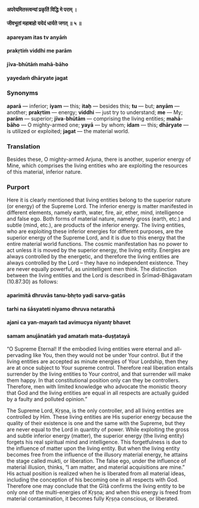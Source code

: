 #### अपरेयमितस्त्वन्यां प्रकृतिं विद्धि मे पराम् ।
#### जीवभूतां महाबाहो ययेदं धार्यते जगत् ॥ ५ ॥

#### apareyam itas tv anyāṁ
#### prakṛtiṁ viddhi me parām
#### jīva-bhūtāṁ mahā-bāho
#### yayedaṁ dhāryate jagat

### Synonyms

**aparā** — inferior; **iyam** — this; **itaḥ** — besides this; **tu** — but; **anyām** — another; **prakṛtim** — energy; **viddhi** — just try to understand; **me** — My; **parām** — superior; **jīva**-**bhūtām** — comprising the living entities; **mahā**-**bāho** — O mighty-armed one; **yayā** — by whom; **idam** — this; **dhāryate** — is utilized or exploited; **jagat** — the material world.

### Translation

Besides these, O mighty-armed Arjuna, there is another, superior energy of Mine, which comprises the living entities who are exploiting the resources of this material, inferior nature.

### Purport

Here it is clearly mentioned that living entities belong to the superior nature (or energy) of the Supreme Lord. The inferior energy is matter manifested in different elements, namely earth, water, fire, air, ether, mind, intelligence and false ego. Both forms of material nature, namely gross (earth, etc.) and subtle (mind, etc.), are products of the inferior energy. The living entities, who are exploiting these inferior energies for different purposes, are the superior energy of the Supreme Lord, and it is due to this energy that the entire material world functions. The cosmic manifestation has no power to act unless it is moved by the superior energy, the living entity. Energies are always controlled by the energetic, and therefore the living entities are always controlled by the Lord – they have no independent existence. They are never equally powerful, as unintelligent men think. The distinction between the living entities and the Lord is described in Śrīmad-Bhāgavatam (10.87.30) as follows:

#### aparimitā dhruvās tanu-bhṛto yadi sarva-gatās
#### tarhi na śāsyateti niyamo dhruva netarathā
#### ajani ca yan-mayaṁ tad avimucya niyantṛ bhavet
#### samam anujānatāṁ yad amataṁ mata-duṣṭatayā

“O Supreme Eternal! If the embodied living entities were eternal and all-pervading like You, then they would not be under Your control. But if the living entities are accepted as minute energies of Your Lordship, then they are at once subject to Your supreme control. Therefore real liberation entails surrender by the living entities to Your control, and that surrender will make them happy. In that constitutional position only can they be controllers. Therefore, men with limited knowledge who advocate the monistic theory that God and the living entities are equal in all respects are actually guided by a faulty and polluted opinion.”

The Supreme Lord, Kṛṣṇa, is the only controller, and all living entities are controlled by Him. These living entities are His superior energy because the quality of their existence is one and the same with the Supreme, but they are never equal to the Lord in quantity of power. While exploiting the gross and subtle inferior energy (matter), the superior energy (the living entity) forgets his real spiritual mind and intelligence. This forgetfulness is due to the influence of matter upon the living entity. But when the living entity becomes free from the influence of the illusory material energy, he attains the stage called mukti, or liberation. The false ego, under the influence of material illusion, thinks, “I am matter, and material acquisitions are mine.” His actual position is realized when he is liberated from all material ideas, including the conception of his becoming one in all respects with God. Therefore one may conclude that the Gītā confirms the living entity to be only one of the multi-energies of Kṛṣṇa; and when this energy is freed from material contamination, it becomes fully Kṛṣṇa conscious, or liberated.